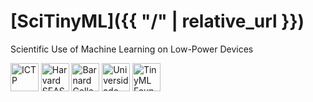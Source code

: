 # [SciTinyML]({{ "/" | relative_url }})

Scientific Use of Machine Learning on Low-Power Devices<br>

<a style="text-decoration:none" href="https://www.ictp.it/">
  <img src="{{ '/assets/ictp.svg' | relative_url }}" alt="ICTP" style="height: 2.8rem">
</a>
<a style="text-decoration:none" href="https://www.seas.harvard.edu/">
  <img src="{{ '/assets/seas.svg' | relative_url }}" alt="Harvard SEAS" style="height: 2.8rem">
</a>
<a style="text-decoration:none" href="https://cs.barnard.edu">
  <img src="{{ '/assets/barnard.png' | relative_url }}" alt="Barnard College" style="height: 2.8rem">
</a>
<a style="text-decoration:none" href="https://unifei.edu.br/">
  <img src="{{ '/assets/unifei.png' | relative_url }}" alt="Universidade Federal de Itajubá" style="height: 2.8rem">
</a>
<a style="text-decoration:none" href="https://www.tinyml.org/">
  <img src="{{ '/assets/tinyML.svg' | relative_url }}" alt="TinyML Foundation" style="height: 2.8rem">
</a>
